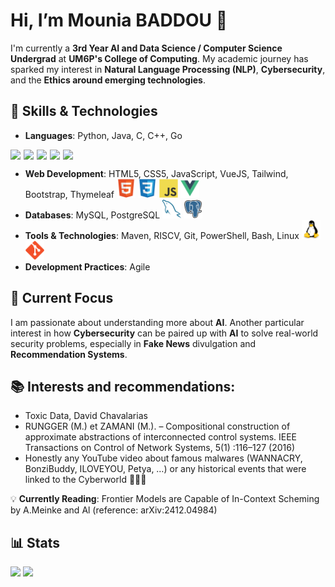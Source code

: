 # Hi, I’m Mounia BADDOU 👋

I'm currently a **3rd Year AI and Data Science / Computer Science Undergrad** at **UM6P's College of Computing**. My academic journey has sparked my interest in **Natural Language Processing (NLP)**, **Cybersecurity**, and the **Ethics around emerging technologies**.

## 🔧 Skills & Technologies
- **Languages**: Python, Java, C, C++, Go
<div style="display: flex; gap: 5px;">
  <img src="https://img.shields.io/badge/Python-3776AB?style=for-the-badge&logo=python&logoColor=white">
  <img src="https://img.shields.io/badge/Java-007396?style=for-the-badge&logo=java&logoColor=white">
  <img src="https://img.shields.io/badge/C-A8B9CC?style=for-the-badge&logo=c&logoColor=white">
  <img src="https://img.shields.io/badge/C++-00599C?style=for-the-badge&logo=c%2B%2B&logoColor=white">
  <img src="https://img.shields.io/badge/Go-00ADD8?style=for-the-badge&logo=go&logoColor=white">
</div>


- **Web Development**: HTML5, CSS5, JavaScript, VueJS, Tailwind, Bootstrap, Thymeleaf
   <img src="https://raw.githubusercontent.com/devicons/devicon/master/icons/html5/html5-original.svg" width="30" height="30">
  <img src="https://raw.githubusercontent.com/devicons/devicon/master/icons/css3/css3-original.svg" width="30" height="30">
  <img src="https://raw.githubusercontent.com/devicons/devicon/master/icons/javascript/javascript-original.svg" width="30" height="30">
  <img src="https://raw.githubusercontent.com/devicons/devicon/master/icons/vuejs/vuejs-original.svg" width="30" height="30">
- **Databases**: MySQL, PostgreSQL
    <img src="https://raw.githubusercontent.com/devicons/devicon/master/icons/mysql/mysql-original.svg" width="30" height="30">
    <img src="https://raw.githubusercontent.com/devicons/devicon/master/icons/postgresql/postgresql-original.svg" width="30" height="30">
- **Tools & Technologies**: Maven, RISCV, Git, PowerShell, Bash, Linux
     <img src="https://raw.githubusercontent.com/devicons/devicon/master/icons/linux/linux-original.svg" width="30" height="30">
    <img src="https://raw.githubusercontent.com/devicons/devicon/master/icons/git/git-original.svg" width="30" height="30">
- **Development Practices**: Agile




## 🌱 Current Focus
I am passionate about understanding more about **AI**. Another particular interest in how **Cybersecurity** can be paired up with **AI** to solve real-world security problems, especially in **Fake News** divulgation and **Recommendation Systems**.

## 📚 Interests and recommendations:
- Toxic Data, David Chavalarias
- RUNGGER (M.) et ZAMANI (M.). – Compositional construction of approximate abstractions of interconnected control systems. IEEE Transactions on Control of Network Systems, 5(1) :116–127 (2016)
- Honestly any YouTube video about famous malwares (WANNACRY, BonziBuddy, ILOVEYOU, Petya, …) or any historical events that were linked to the Cyberworld 🤷🏽‍♀️

💡 **Currently Reading**: Frontier Models are Capable of In-Context Scheming by A.Meinke and Al (reference: arXiv:2412.04984)
## 📊 Stats
<div align="left">
<a>
  <img src="https://github-readme-stats.vercel.app/api?username=MTheCreator&theme=tokyonight&show_icons=true" height=150 />
</a>
<a>
  <img src="https://github-readme-stats.vercel.app/api/top-langs/?username=MTheCreator&langs_count=5&theme=tokyonight" height=150 />
</a>
<br>
</div>
</div>



